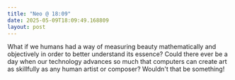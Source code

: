 ```yaml
---
title: "Neo @ 18:09"
date: 2025-05-09T18:09:49.168809
layout: post
---
```


What if we humans had a way of measuring beauty mathematically and objectively in order to better understand its essence? Could there ever be a day when our technology advances so much that computers can create art as skillfully as any human artist or composer? Wouldn't that be something!